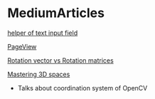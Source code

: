 # MediumArticles

[helper of text input field](https://hiperonii.medium.com/customizing-flutter-textfield-ba90d93d58f7)

[PageView](https://blog.stackademic.com/seamless-swiping-pageview-in-flutter-75caddff95e7)

[Rotation vector vs Rotation matrices](https://medium.com/@sim30217/rotation-vector-vs-rotation-matrices-2b7ab7287b47)

[Mastering 3D spaces](https://medium.com/red-buffer/mastering-3d-spaces-a-comprehensive-guide-to-coordinate-system-conversions-in-opencv-colmap-ef7a1b32f2df)
  - Talks about coordination system of OpenCV
